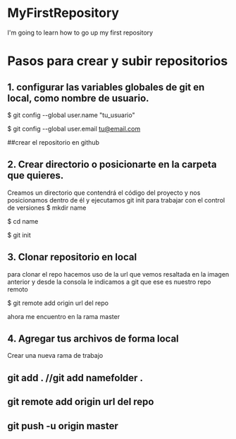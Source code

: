 # MyFirstRepository
I'm going to learn how to go up my first repository

# Pasos para crear y subir repositorios

## 1. configurar las variables globales de git en local, como nombre de usuario.

$ git config --global user.name "tu_usuario"

$ git config --global user.email tu@email.com

##crear el repositorio en github

## 2. Crear directorio o posicionarte en la carpeta que quieres.
Creamos un directorio que contendrá el código del proyecto y nos posicionamos dentro de él y ejecutamos git init para trabajar con el control de versiones
$ mkdir name

$ cd name

$ git init

## 3. Clonar repositorio en local

para clonar el repo hacemos uso de la url que vemos resaltada en la imagen anterior y desde la consola le indicamos a git que ese es nuestro repo remoto

$ git remote add origin url del repo

ahora me encuentro en la rama master

## 4. Agregar tus archivos de forma local 

Crear una nueva rama de trabajo

## git add . //git add namefolder .
## git remote add origin url del repo
## git push -u origin master
